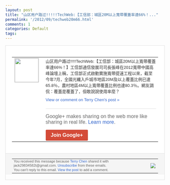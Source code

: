 ```yaml
---
layout: post
title: "山区用户路过!!!!!TechWeb:【工信部：城區20M以上寬帶覆蓋率達66%！..."
permalink: '/2012/09/techweb20m66.html'
comments: 1
categories: Default
tags: 
---
```

<div style="border:solid 1px #dfdfdf;color:#686868;font:13px Arial"><div style="background-color:#fff;padding:20px;"><table cellpadding="0" cellspacing="0"><tr><td style="padding-right:15px;vertical-align:top"><a href="https://plus.google.com/_/notifications/emlink?emrecipient=110200756825219614165&amp;emid=CMDensbQ0LICFYwDcgodDGsAAA&amp;path=%2F108643996575278738906&amp;dt=1348572633613&amp;uob=8"><img height="75" src="https://lh3.googleusercontent.com/-KKRGTyJ5Bl0/AAAAAAAAAAI/AAAAAAAAEEY/jllxqER5dCk/s75-c-k-a/photo.jpg" style="border:solid 1px #cccccc;" width="75"/></a></td><td style="width:578px;color:#333;font:13px Arial;vertical-align:top"><div style="padding-bottom:10px">山区用户路过!!!!!TechWeb:【<wbr/>工信部：城區20M以上寬帶覆蓋率達66%<wbr/>！】工信部通信發展司司長張峰在2012寬<wbr/>帶中國高峰論壇上稱，工信部正式啟動實施寬<wbr/>帶提速工程以來，截至今年7月，全國光纖入<wbr/>戶城市地區20M及以上覆蓋比例已達65.<wbr/>8％，農村地區4M以上寬帶覆蓋比例也達8<wbr/>0.3％。網友調侃：覆蓋是覆蓋了，但敢說<wbr/>說使用率麼？</div><a href="https://plus.google.com/_/notifications/emlink?emrecipient=110200756825219614165&amp;emid=CMDensbQ0LICFYwDcgodDGsAAA&amp;path=%2F108643996575278738906%2Fposts%2FBSozYcqC9GE%3Fgpinv%3DAMIXal9NleKYX-vpdKNRRRaTaicmwxmJCRe1GBh6doeDSRcrgowUkm19K0qziVgD3URJJEibdPkarwXowG2xvk1TYHdDXtVq46xXo3sehExiwFsvGRlmS_U&amp;dt=1348572633613&amp;uob=8" style="color:#3366CC;text-decoration:none">View or comment on Terry Chen's post »</a><div style="margin-top:20px;border-top:solid 1px #dfdfdf"><div style="padding:15px 0;color:#686868;font:16px Arial">Google+ makes sharing on the web more like sharing in real life. <a href="http://www.google.com/+/learnmore/" style="color:#3366CC;text-decoration:none">Learn more</a>.</div><a href="https://plus.google.com/_/notifications/emlink?emrecipient=110200756825219614165&amp;emid=CMDensbQ0LICFYwDcgodDGsAAA&amp;path=%2F%3Fgpinv%3DAMIXal9NleKYX-vpdKNRRRaTaicmwxmJCRe1GBh6doeDSRcrgowUkm19K0qziVgD3URJJEibdPkarwXowG2xvk1TYHdDXtVq46xXo3sehExiwFsvGRlmS_U&amp;dt=1348572633613&amp;uob=8" style="display:inline-block;padding:7px 15px;background-color:#d44b38; color:#fff;font-size:16px; font-weight:bold;border-radius:2px;-webkit-border-radius:2px; -moz-border-radius:2px;border:solid 1px #c43b28; white-space:nowrap;text-decoration:none">Join Google+</a></div></td></tr></table></div><div style="border-top:solid 1px #dfdfdf;padding:0 20px; background-color:#f5f5f5"><table cellpadding="0" cellspacing="0" style="height:50px"><tbody><tr><td style="vertical-align:middle;width:100%; color:#636363;font:11px Arial; line-height:120%">You received this message because <a href="https://plus.google.com/_/notifications/emlink?emrecipient=110200756825219614165&amp;emid=CMDensbQ0LICFYwDcgodDGsAAA&amp;path=%2F108643996575278738906%3Fgpinv%3DAMIXal9NleKYX-vpdKNRRRaTaicmwxmJCRe1GBh6doeDSRcrgowUkm19K0qziVgD3URJJEibdPkarwXowG2xvk1TYHdDXtVq46xXo3sehExiwFsvGRlmS_U&amp;dt=1348572633613&amp;uob=8" style="color:#3366CC;text-decoration:none">Terry Chen</a> shared it with jack29834582t@gmail.com. <a href="https://plus.google.com/_/notifications/emlink?emrecipient=110200756825219614165&amp;emid=CMDensbQ0LICFYwDcgodDGsAAA&amp;path=%2F_%2Fnonplus%2Femailsettings%3Fgpinv%3DAMIXal9NleKYX-vpdKNRRRaTaicmwxmJCRe1GBh6doeDSRcrgowUkm19K0qziVgD3URJJEibdPkarwXowG2xvk1TYHdDXtVq46xXo3sehExiwFsvGRlmS_U%26est%3DADH5u8VeXqSfddjlZqtmFHFF3Rm9AmqhT2WDTEhn3ikFLw_soKAc33QT4dinIZ8FA7j67GgqYiF0HCCfSPNDOe2Td4noK3U_7WBJJmjbHGWwngkYRetsv_Xk8OB9FYkMEo_UhxOFCukuZuPqWrzcOR8cXoh_FmX1Eg&amp;dt=1348572633613&amp;uob=8" style="color:#3366CC;text-decoration:none">Unsubscribe</a> from these emails.<br/>You can't reply to this email. <a href="https://plus.google.com/_/notifications/emlink?emrecipient=110200756825219614165&amp;emid=CMDensbQ0LICFYwDcgodDGsAAA&amp;path=%2F108643996575278738906%2Fposts%2FBSozYcqC9GE%3Fgpinv%3DAMIXal9NleKYX-vpdKNRRRaTaicmwxmJCRe1GBh6doeDSRcrgowUkm19K0qziVgD3URJJEibdPkarwXowG2xvk1TYHdDXtVq46xXo3sehExiwFsvGRlmS_U&amp;dt=1348572633613&amp;uob=8" style="color:#3366CC;text-decoration:none">View the post</a> to add a comment.<br/></td><td><img src="https://ssl.gstatic.com/s2/oz/images/notifications/logo/google-plus-6617a72bb36cc548861652780c9e6ff1.png"/></td></tr></tbody></table></div></div>
